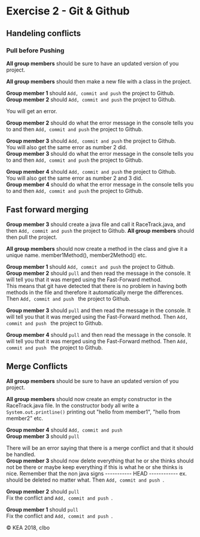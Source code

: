 # Exercise 2 - Git &amp; Github

## Handeling conflicts

### Pull before Pushing

**All group members** should be sure to have an updated version of you project.    

**All group members** should then make a new file with a class in the project.    

**Group member 1** should ```` Add, commit and push ```` the project to Github.    
**Group member 2** should ```` Add, commit and push ```` the project to Github.    

You will get an error.    

**Group member 2** should do what the error message in the console tells you to and then ```` Add, commit and push ```` the project to Github.     

**Group member 3** should ```` Add, commit and push ```` the project to Github.    
You will also get the same error as number 2 did.    
**Group member 3** should do what the error message in the console tells you to and then ```` Add, commit and push ```` the project to Github.    

**Group member 4** should ```` Add, commit and push ```` the project to Github.    
You will also get the same error as number 2 and 3 did.    
**Group member 4** should do what the error message in the console tells you to and then ```` Add, commit and push ```` the project to Github.

## Fast forward merging
**Group member 3** should create a java file and call it RaceTrack.java, and then  ```` Add, commit and push ```` the project to Github.
**All group members** should then pull the project.    

**All group members** should now create a method in the class and give it a unique name. member1Method(), member2Method() etc.    

**Group member 1** should ```` Add, commit and push ```` the project to Github.    
**Group member 2** should ````pull```` and then read the message in the console. It will tell you that it was merged using the Fast-Forward method.     
This means that git have detected that there is no problem in having both methods in the file and therefore it automatically merge the differences.     
Then ````Add, commit and push ```` the project to Github.

**Group member 3** should ````pull```` and then read the message in the console. It will tell you that it was merged using the Fast-Forward method. Then ````Add, commit and push ```` the project to Github.

**Group member 4** should ````pull```` and then read the message in the console. It will tell you that it was merged using the Fast-Forward method. Then ````Add, commit and push ```` the project to Github.


## Merge Conflicts
**All group members** should be sure to have an updated version of you project.    

**All group members** should now create an empty constructor in the RaceTrack.java file. In the constructor body all write a ````System.out.printline()```` printing out "hello from member1", "hello from member2" etc.    

**Group member 4** should ````Add, commit and push ````    
**Group member 3** should ````pull````    

There will be an error saying that there is a merge conflict and that it should be handled.    
**Group member 3** should now delete everything that he or she thinks should not be there or maybe keep everything if this is what he or she thinks is nice.  Remember that the non java signs ----------- HEAD ------------ ex. should be deleted no matter what. 
Then ````Add, commit and push ````.    

**Group member 2** should ````pull````    
Fix the conflict and ````Add, commit and push ````.    

**Group member 1** should ````pull````    
Fix the conflict and ````Add, commit and push ````. 




© KEA 2018, clbo



